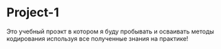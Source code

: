 # Project-1
Это учебный проэкт в котором я буду пробывать и осваивать методы кодирования используя все полученные знания на практике!
